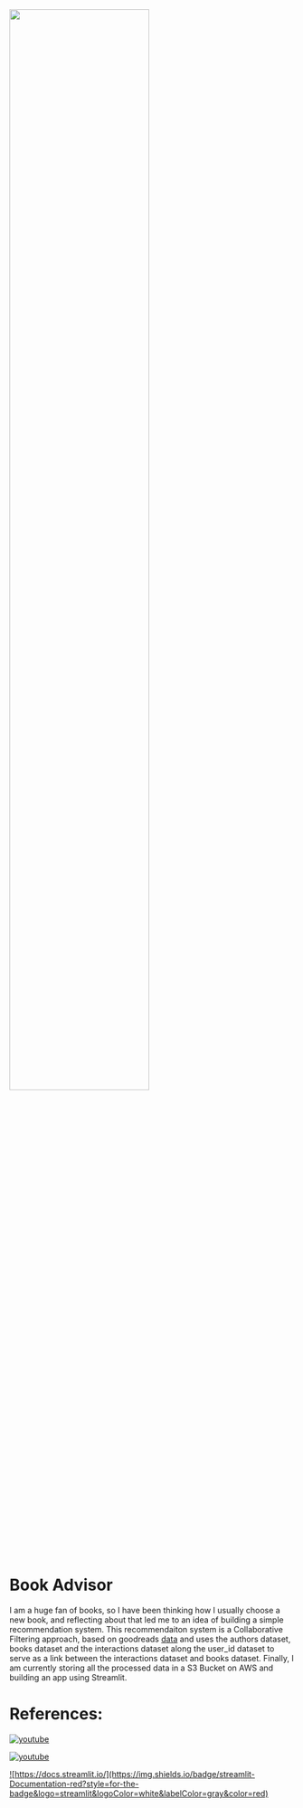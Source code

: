 <img width="70%" src="https://github.com/caiosoter/Book_Advisor/assets/104923248/425aff2d-5bcc-4473-8781-549b151dd021" />

# Book Advisor
I am a huge fan of books, so I have been thinking how I usually choose a new book, and reflecting about that led me to an idea of building a simple recommendation system. This recommendaiton system is a Collaborative Filtering approach, based on goodreads [data](https://mengtingwan.github.io/data/goodreads#datasets) and uses the authors dataset, books dataset and the interactions dataset along the user_id dataset to serve as a link between the interactions dataset and books dataset. Finally, I am currently storing all the processed data in a S3 Bucket on AWS and building an app using Streamlit.

# References:

 <a href="https://www.youtube.com/watch?v=x-alwfgQ-cY&list=PLUnu2sOhsKcHpUmiTJGc_tr5_q4kjBQzg&index=1&t=499s">

   ![youtube](https://img.shields.io/badge/youtube-Build_A_Book_Recommendation_System_With_Machine_Learning_[part_1_of_2]-red?style=for-the-badge&logo=youtube&logoColor=white&labelColor=gray&color=red)

 </a> 

 <a href="https://www.youtube.com/watch?v=x-alwfgQ-cY&list=PLUnu2sOhsKcHpUmiTJGc_tr5_q4kjBQzg&index=1&t=499s">

   ![youtube](https://img.shields.io/badge/youtube-Book_Recommendations_With_Collaborative_Filtering_and_Python_[part_2_of_2]-red?style=for-the-badge&logo=youtube&logoColor=white&labelColor=gray&color=red)

 </a> 

 <a href="https://docs.streamlit.io/">

   ![https://docs.streamlit.io/](https://img.shields.io/badge/streamlit-Documentation-red?style=for-the-badge&logo=streamlit&logoColor=white&labelColor=gray&color=red)

 </a> 
